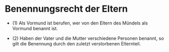 # Benennungsrecht der Eltern

- (1) Als Vormund ist berufen, wer von den Eltern des Mündels als Vormund benannt ist.

- (2) Haben der Vater und die Mutter verschiedene Personen benannt, so gilt die Benennung durch den zuletzt verstorbenen Elternteil.

